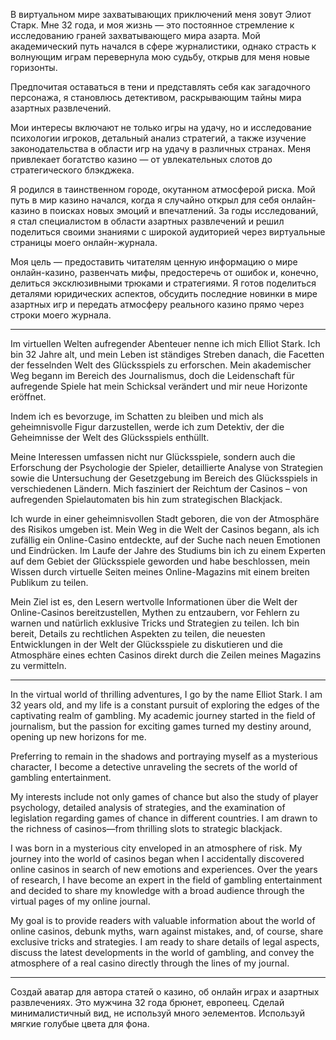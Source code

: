 В виртуальном мире захватывающих приключений меня зовут Элиот Старк. Мне 32 года, и моя жизнь — это постоянное стремление к исследованию граней захватывающего мира азарта. Мой академический путь начался в сфере журналистики, однако страсть к волнующим играм перевернула мою судьбу, открыв для меня новые горизонты.

Предпочитая оставаться в тени и представлять себя как загадочного персонажа, я становлюсь детективом, раскрывающим тайны мира азартных развлечений.

Мои интересы включают не только игры на удачу, но и исследование психологии игроков, детальный анализ стратегий, а также изучение законодательства в области игр на удачу в различных странах. Меня привлекает богатство казино — от увлекательных слотов до стратегического блэкджека.

Я родился в таинственном городе, окутанном атмосферой риска. Мой путь в мир казино начался, когда я случайно открыл для себя онлайн-казино в поисках новых эмоций и впечатлений. За годы исследований, я стал специалистом в области азартных развлечений и решил поделиться своими знаниями с широкой аудиторией через виртуальные страницы моего онлайн-журнала.

Моя цель — предоставить читателям ценную информацию о мире онлайн-казино, развенчать мифы, предостеречь от ошибок и, конечно, делиться эксклюзивными трюками и стратегиями. Я готов поделиться деталями юридических аспектов, обсудить последние новинки в мире азартных игр и передать атмосферу реального казино прямо через строки моего журнала.

---

Im virtuellen Welten aufregender Abenteuer nenne ich mich Elliot Stark. Ich bin 32 Jahre alt, und mein Leben ist ständiges Streben danach, die Facetten der fesselnden Welt des Glücksspiels zu erforschen. Mein akademischer Weg begann im Bereich des Journalismus, doch die Leidenschaft für aufregende Spiele hat mein Schicksal verändert und mir neue Horizonte eröffnet.

Indem ich es bevorzuge, im Schatten zu bleiben und mich als geheimnisvolle Figur darzustellen, werde ich zum Detektiv, der die Geheimnisse der Welt des Glücksspiels enthüllt.

Meine Interessen umfassen nicht nur Glücksspiele, sondern auch die Erforschung der Psychologie der Spieler, detaillierte Analyse von Strategien sowie die Untersuchung der Gesetzgebung im Bereich des Glücksspiels in verschiedenen Ländern. Mich fasziniert der Reichtum der Casinos – von aufregenden Spielautomaten bis hin zum strategischen Blackjack.

Ich wurde in einer geheimnisvollen Stadt geboren, die von der Atmosphäre des Risikos umgeben ist. Mein Weg in die Welt der Casinos begann, als ich zufällig ein Online-Casino entdeckte, auf der Suche nach neuen Emotionen und Eindrücken. Im Laufe der Jahre des Studiums bin ich zu einem Experten auf dem Gebiet der Glücksspiele geworden und habe beschlossen, mein Wissen durch virtuelle Seiten meines Online-Magazins mit einem breiten Publikum zu teilen.

Mein Ziel ist es, den Lesern wertvolle Informationen über die Welt der Online-Casinos bereitzustellen, Mythen zu entzaubern, vor Fehlern zu warnen und natürlich exklusive Tricks und Strategien zu teilen. Ich bin bereit, Details zu rechtlichen Aspekten zu teilen, die neuesten Entwicklungen in der Welt der Glücksspiele zu diskutieren und die Atmosphäre eines echten Casinos direkt durch die Zeilen meines Magazins zu vermitteln.

---

In the virtual world of thrilling adventures, I go by the name Elliot Stark. I am 32 years old, and my life is a constant pursuit of exploring the edges of the captivating realm of gambling. My academic journey started in the field of journalism, but the passion for exciting games turned my destiny around, opening up new horizons for me.

Preferring to remain in the shadows and portraying myself as a mysterious character, I become a detective unraveling the secrets of the world of gambling entertainment.

My interests include not only games of chance but also the study of player psychology, detailed analysis of strategies, and the examination of legislation regarding games of chance in different countries. I am drawn to the richness of casinos—from thrilling slots to strategic blackjack.

I was born in a mysterious city enveloped in an atmosphere of risk. My journey into the world of casinos began when I accidentally discovered online casinos in search of new emotions and experiences. Over the years of research, I have become an expert in the field of gambling entertainment and decided to share my knowledge with a broad audience through the virtual pages of my online journal.

My goal is to provide readers with valuable information about the world of online casinos, debunk myths, warn against mistakes, and, of course, share exclusive tricks and strategies. I am ready to share details of legal aspects, discuss the latest developments in the world of gambling, and convey the atmosphere of a real casino directly through the lines of my journal.

---

Создай аватар для автора статей о казино, об онлайн играх и азартных развлечениях. Это мужчина 32 года брюнет, европеец. Сделай минималистичный вид, не используй много эелементов. Используй мягкие голубые цвета для фона.
